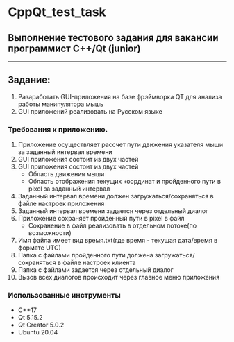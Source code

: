 # CppQt_test_task
## Выполнение тестового задания для вакансии программист С++/Qt (junior)
---
## Задание:
1. Разаработать GUI-приложения на базе фрэймворка QT для анализа работы манипулятора мышь
2. GUI приложений реализовать на Русском языке
### Требования к приложению.     
1. Приложение осуществляет рассчет пути движения указателя мыши за заданный интервал времени
2. GUI приложения состоит из двух частей
3. GUI приложения состоит из двух частей
    - Область движения мыши
    - Область отображения текущих координат и пройденного пути в pixel за заданный интервал 
4. Заданный интервал времени должен загружаться/сохраняться в файле настроек приложения
5. Заданный интервал времени задается через отдельный диалог
6. Приложение сохраняет пройденный пути в pixel в файл
    - Сохранение в файл реализовать в отдельном потоке(по возможности)
7. Имя файла имеет вид время.txt(где время - текущая дата/время в формате UTC)
8. Папка с файлами пройденного пути должена загружаться/сохраняться в файле настроек клиента
9. Папка с файлами задается через отдельный диалог
10. Вызов всех диалогов происходит через главное меню приложения

### Использованные инструменты
 - С++17
 - Qt 5.15.2
 - Qt Creator 5.0.2
 - Ubuntu 20.04

